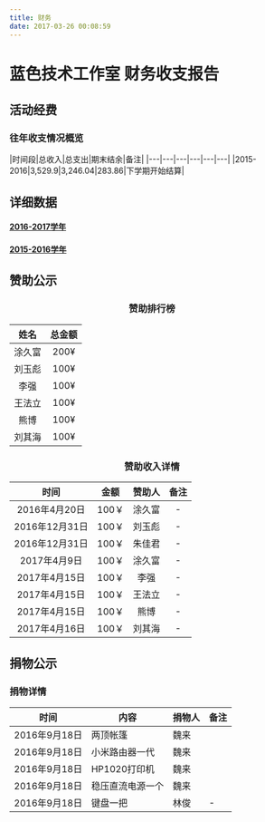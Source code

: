 ```yaml
---
title: 财务
date: 2017-03-26 00:08:59
---
```

# 蓝色技术工作室 财务收支报告

## 活动经费

### 往年收支情况概览

|时间段|总收入|总支出|期末结余|备注|
|---|---|---|---|---|---|
|2015-2016|3,529.9|3,246.04|283.86|下学期开始结算|

## 详细数据

#### [2016-2017学年](2016_2017/)
#### [2015-2016学年](2015_2016/)


## 赞助公示

### <p align="center" color="red">赞助排行榜</p>
|姓名|总金额|
|:---:|:---:|
|涂久富|200¥|
|刘玉彪|100¥|
|李强|100¥|
|王法立|100¥|
|熊博|100¥|
|刘其海|100¥|

### <p align="center" color="red">赞助收入详情</p>

|时间|金额|赞助人|备注|
|:---:|:---:|:---:|:---:|
|2016年4月20日|100￥|涂久富|-|
|2016年12月31日|100￥|刘玉彪|-|
|2016年12月31日|100￥|朱佳君|-|
|2017年4月9日|100￥|涂久富|-|
|2017年4月15日|100￥|李强|-|
|2017年4月15日|100￥|王法立|-|
|2017年4月15日|100￥|熊博|-|
|2017年4月16日|100￥|刘其海|-|


## 捐物公示

### 捐物详情

|时间|内容|捐物人|备注|
|---|---|---|---|
|2016年9月18日|两顶帐篷|魏来||
|2016年9月18日|小米路由器一代|魏来||
|2016年9月18日|HP1020打印机|魏来||
|2016年9月18日|稳压直流电源一个|魏来||
|2016年9月18日|键盘一把|林俊|-|
